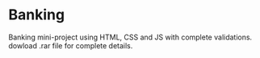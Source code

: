 # Banking
Banking mini-project using HTML, CSS and JS with complete validations.
dowload .rar file for complete details.
